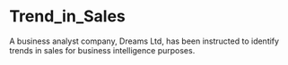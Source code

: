 # Trend_in_Sales
A business analyst company, Dreams Ltd, has been instructed to identify trends in sales for business intelligence purposes.  
